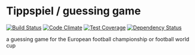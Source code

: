 # Tippspiel / guessing game

[![Build Status](https://travis-ci.org/soemo/tippspiel.svg?branch=master)](https://travis-ci.org/soemo/tippspiel)
[![Code Climate](https://codeclimate.com/github/soemo/tippspiel/badges/gpa.svg)](https://codeclimate.com/github/soemo/tippspiel)
[![Test Coverage](https://codeclimate.com/github/soemo/tippspiel/badges/coverage.svg)](https://codeclimate.com/github/soemo/tippspiel/coverage)
[![Dependency Status](https://gemnasium.com/badges/github.com/soemo/tippspiel.svg)](https://gemnasium.com/github.com/soemo/tippspiel)

a guessing game for the European football championship or football world cup
